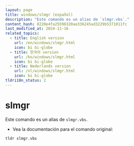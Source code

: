 ```yaml
---
layout: page
title: windows/slmgr (español)
description: "Este comando es un alias de `slmgr.vbs`."
content_hash: 8220e4fa25596320ae336245ad3229b5371011fc
last_modified_at: 2024-11-16
related_topics:
  - title: English version
    url: /en/windows/slmgr.html
    icon: bi bi-globe
  - title: 한국어 version
    url: /ko/windows/slmgr.html
    icon: bi bi-globe
  - title: Nederlands version
    url: /nl/windows/slmgr.html
    icon: bi bi-globe
tldri18n_status: 2
---
```

# slmgr

Este comando es un alias de `slmgr.vbs`.

- Vea la documentación para el comando original:

`tldr slmgr.vbs`

